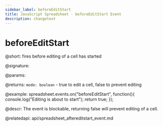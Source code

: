 ```yaml
---
sidebar_label: beforeEditStart
title: JavaScript Spreadsheet - beforeEditStart Event
description: changetext
---
```


# beforeEditStart

@short: fires before editing of a cell has started

@signature:

@params:

@returns:
`mode: boolean` - true to edit a cell, false to prevent editing

@example:
spreadsheet.events.on("beforeEditStart", function(){
 	console.log("Editing is about to start");
    return true;
});

@descr:
The event is blockable, returning false will prevent editing of a cell.

@relatedapi: api/spreadsheet_aftereditstart_event.md
